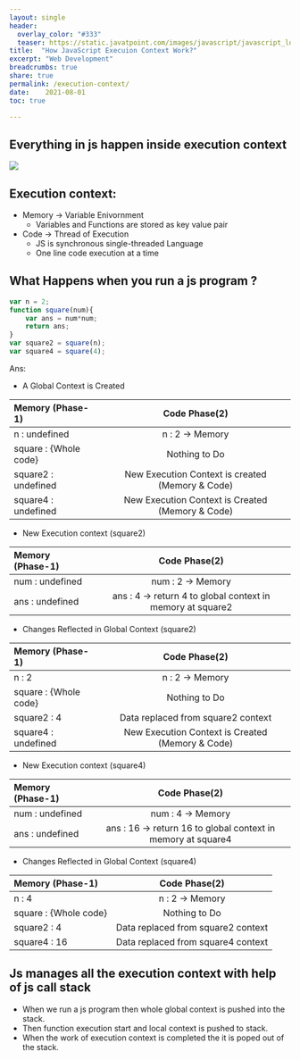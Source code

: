 ```yaml
---
layout: single
header:
  overlay_color: "#333"
  teaser: https://static.javatpoint.com/images/javascript/javascript_logo.png
title:  "How JavaScript Execuion Context Work?"
excerpt: "Web Development"
breadcrumbs: true
share: true
permalink: /execution-context/
date:    2021-08-01
toc: true

---
```

## Everything in js happen inside execution context

![](https://miro.medium.com/max/2000/1*ACtBy8CIepVTOSYcVwZ34Q.png)

## Execution context:
- Memory -> Variable Enivornment
    - Variables and Functions are stored as key value pair
- Code -> Thread of Execution
    - JS is synchronous single-threaded Language
    - One line code execution at a time



## What Happens when you run a js program ?

```js
var n = 2;
function square(num){
    var ans = num*num;
    return ans;
}
var square2 = square(n);
var square4 = square(4);
```
Ans:
- A Global Context is Created

| Memory (Phase-1)      |    Code Phase(2)          |
| :-------------        | :----------:              |
| n : undefined         | n : 2 -> Memory           | 
| square : {Whole code} | Nothing to Do             |
| square2 : undefined   | New Execution Context is created (Memory & Code) |
|square4 : undefined    | New Execution Context is Created (Memory & Code) |

- New Execution context (square2)

| Memory (Phase-1)      |    Code Phase(2)    |
| :-------------        | :----------:        |
| num : undefined       | num : 2 -> Memory   |     
| ans : undefined       | ans : 4  -> return 4 to global context in memory  at square2|

- Changes Reflected in Global Context (square2)

| Memory (Phase-1)      |    Code Phase(2)          |
| :-------------        | :----------:              |
| n : 2                 | n : 2 -> Memory           | 
| square : {Whole code} | Nothing to Do             |
| square2 : 4           | Data replaced from square2 context |
|square4 : undefined    | New Execution Context is Created (Memory & Code) |

- New Execution context (square4)

| Memory (Phase-1)      |    Code Phase(2)    |
| :-------------        | :----------:        |
| num : undefined       | num : 4 -> Memory   |     
| ans : undefined       | ans : 16  -> return 16 to global context in memory at square4|

- Changes Reflected in Global Context (square4)

| Memory (Phase-1)      |    Code Phase(2)          |
| :-------------        | :----------:              |
| n : 4                 | n : 2 -> Memory           | 
| square : {Whole code} | Nothing to Do             |
| square2 : 4           | Data replaced from square2 context |
|square4 : 16           | Data replaced from square4 context |


## Js manages all the execution context with help of js call stack

- When we run a js program then whole global context is pushed into the stack.
- Then function execution start and local context is pushed to stack.
- When the work of execution context is completed the it is poped out of the stack.

